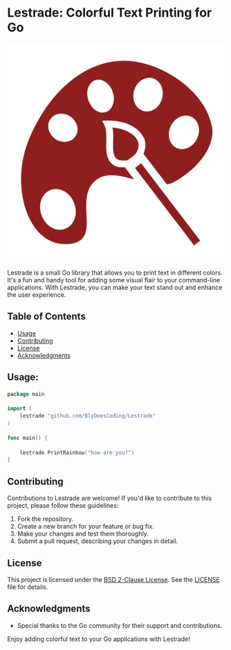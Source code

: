 # Lestrade: Colorful Text Printing for Go

![Lestrade Icon](palette.png)


Lestrade is a small Go library that allows you to print text in different colors. It's a fun and handy tool for adding some visual flair to your command-line applications. With Lestrade, you can make your text stand out and enhance the user experience.

## Table of Contents


- [Usage](#usage)
- [Contributing](#contributing)
- [License](#license)
- [Acknowledgments](#acknowledgments)


## Usage:
```go
package main

import (
	lestrade "github.com/BlyDoesCoding/Lestrade"
)

func main() {

	lestrade.PrintRainbow("how are you?")
}


```
## Contributing

Contributions to Lestrade are welcome! If you'd like to contribute to this project, please follow these guidelines:

1. Fork the repository.
2. Create a new branch for your feature or bug fix.
3. Make your changes and test them thoroughly.
4. Submit a pull request, describing your changes in detail.


## License

This project is licensed under the [BSD 2-Clause License](LICENSE). See the [LICENSE](LICENSE) file for details.


## Acknowledgments

- Special thanks to the Go community for their support and contributions.

Enjoy adding colorful text to your Go applications with Lestrade!

